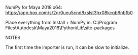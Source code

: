 

NumPy for Maya 2018 x64: https://app.box.com/s/2qr0ueu5cnd8xslst3hx08kcqb6nbfb0

Place everything from Install + NumPy in: C:\Program Files\Autodesk\Maya2018\Python\Lib\site-packages

NOTES

The first time the importer is run, it can be slow to initialize.
